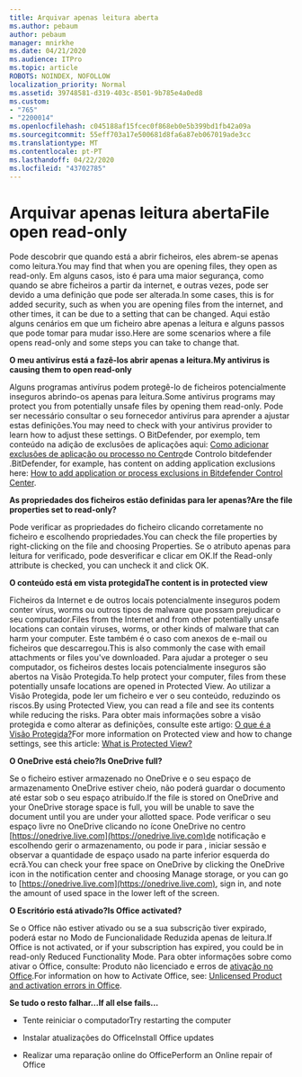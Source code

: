 ```yaml
---
title: Arquivar apenas leitura aberta
ms.author: pebaum
author: pebaum
manager: mnirkhe
ms.date: 04/21/2020
ms.audience: ITPro
ms.topic: article
ROBOTS: NOINDEX, NOFOLLOW
localization_priority: Normal
ms.assetid: 39748581-d319-403c-8501-9b785e4a0ed8
ms.custom:
- "765"
- "2200014"
ms.openlocfilehash: c045188af15fcec0f868eb0e5b399bd1fb42a09a
ms.sourcegitcommit: 55eff703a17e500681d8fa6a87eb067019ade3cc
ms.translationtype: MT
ms.contentlocale: pt-PT
ms.lasthandoff: 04/22/2020
ms.locfileid: "43702785"
---
```

# <a name="file-open-read-only"></a><span data-ttu-id="de5b7-102">Arquivar apenas leitura aberta</span><span class="sxs-lookup"><span data-stu-id="de5b7-102">File open read-only</span></span>

<span data-ttu-id="de5b7-103">Pode descobrir que quando está a abrir ficheiros, eles abrem-se apenas como leitura.</span><span class="sxs-lookup"><span data-stu-id="de5b7-103">You may find that when you are opening files, they open as read-only.</span></span> <span data-ttu-id="de5b7-104">Em alguns casos, isto é para uma maior segurança, como quando se abre ficheiros a partir da internet, e outras vezes, pode ser devido a uma definição que pode ser alterada.</span><span class="sxs-lookup"><span data-stu-id="de5b7-104">In some cases, this is for added security, such as when you are opening files from the internet, and other times, it can be due to a setting that can be changed.</span></span> <span data-ttu-id="de5b7-105">Aqui estão alguns cenários em que um ficheiro abre apenas a leitura e alguns passos que pode tomar para mudar isso.</span><span class="sxs-lookup"><span data-stu-id="de5b7-105">Here are some scenarios where a file opens read-only and some steps you can take to change that.</span></span>
  
 <span data-ttu-id="de5b7-106">**O meu antivírus está a fazê-los abrir apenas a leitura.**</span><span class="sxs-lookup"><span data-stu-id="de5b7-106">**My antivirus is causing them to open read-only**</span></span>
  
<span data-ttu-id="de5b7-107">Alguns programas antivírus podem protegê-lo de ficheiros potencialmente inseguros abrindo-os apenas para leitura.</span><span class="sxs-lookup"><span data-stu-id="de5b7-107">Some antivirus programs may protect you from potentially unsafe files by opening them read-only.</span></span> <span data-ttu-id="de5b7-108">Pode ser necessário consultar o seu fornecedor antivírus para aprender a ajustar estas definições.</span><span class="sxs-lookup"><span data-stu-id="de5b7-108">You may need to check with your antivirus provider to learn how to adjust these settings.</span></span> <span data-ttu-id="de5b7-109">O BitDefender, por exemplo, tem conteúdo na adição de exclusões de aplicações aqui: [Como adicionar exclusões de aplicação ou processo no Centro](https://aka.ms/AA6098i)de Controlo bitdefender .</span><span class="sxs-lookup"><span data-stu-id="de5b7-109">BitDefender, for example, has content on adding application exclusions here: [How to add application or process exclusions in Bitdefender Control Center](https://aka.ms/AA6098i).</span></span>
  
 <span data-ttu-id="de5b7-110">**As propriedades dos ficheiros estão definidas para ler apenas?**</span><span class="sxs-lookup"><span data-stu-id="de5b7-110">**Are the file properties set to read-only?**</span></span>
  
<span data-ttu-id="de5b7-111">Pode verificar as propriedades do ficheiro clicando corretamente no ficheiro e escolhendo propriedades.</span><span class="sxs-lookup"><span data-stu-id="de5b7-111">You can check the file properties by right-clicking on the file and choosing Properties.</span></span> <span data-ttu-id="de5b7-112">Se o atributo apenas para leitura for verificado, pode desverificar e clicar em OK.</span><span class="sxs-lookup"><span data-stu-id="de5b7-112">If the Read-only attribute is checked, you can uncheck it and click OK.</span></span>
  
 <span data-ttu-id="de5b7-113">**O conteúdo está em vista protegida**</span><span class="sxs-lookup"><span data-stu-id="de5b7-113">**The content is in protected view**</span></span>
  
<span data-ttu-id="de5b7-114">Ficheiros da Internet e de outros locais potencialmente inseguros podem conter vírus, worms ou outros tipos de malware que possam prejudicar o seu computador.</span><span class="sxs-lookup"><span data-stu-id="de5b7-114">Files from the Internet and from other potentially unsafe locations can contain viruses, worms, or other kinds of malware that can harm your computer.</span></span> <span data-ttu-id="de5b7-115">Este também é o caso com anexos de e-mail ou ficheiros que descarregou.</span><span class="sxs-lookup"><span data-stu-id="de5b7-115">This is also commonly the case with email attachments or files you've downloaded.</span></span> <span data-ttu-id="de5b7-116">Para ajudar a proteger o seu computador, os ficheiros destes locais potencialmente inseguros são abertos na Visão Protegida.</span><span class="sxs-lookup"><span data-stu-id="de5b7-116">To help protect your computer, files from these potentially unsafe locations are opened in Protected View.</span></span> <span data-ttu-id="de5b7-117">Ao utilizar a Visão Protegida, pode ler um ficheiro e ver o seu conteúdo, reduzindo os riscos.</span><span class="sxs-lookup"><span data-stu-id="de5b7-117">By using Protected View, you can read a file and see its contents while reducing the risks.</span></span> <span data-ttu-id="de5b7-118">Para obter mais informações sobre a visão protegida e como alterar as definições, consulte este artigo: [O que é a Visão Protegida?](https://support.office.com/article/d6f09ac7-e6b9-4495-8e43-2bbcdbcb6653)</span><span class="sxs-lookup"><span data-stu-id="de5b7-118">For more information on Protected view and how to change settings, see this article: [What is Protected View?](https://support.office.com/article/d6f09ac7-e6b9-4495-8e43-2bbcdbcb6653)</span></span>
  
 <span data-ttu-id="de5b7-119">**O OneDrive está cheio?**</span><span class="sxs-lookup"><span data-stu-id="de5b7-119">**Is OneDrive full?**</span></span>
  
<span data-ttu-id="de5b7-120">Se o ficheiro estiver armazenado no OneDrive e o seu espaço de armazenamento OneDrive estiver cheio, não poderá guardar o documento até estar sob o seu espaço atribuído.</span><span class="sxs-lookup"><span data-stu-id="de5b7-120">If the file is stored on OneDrive and your OneDrive storage space is full, you will be unable to save the document until you are under your allotted space.</span></span> <span data-ttu-id="de5b7-121">Pode verificar o seu espaço livre no OneDrive clicando no ícone OneDrive no centro [https://onedrive.live.com](https://onedrive.live.com)de notificação e escolhendo gerir o armazenamento, ou pode ir para , iniciar sessão e observar a quantidade de espaço usado na parte inferior esquerda do ecrã.</span><span class="sxs-lookup"><span data-stu-id="de5b7-121">You can check your free space on OneDrive by clicking the OneDrive icon in the notification center and choosing Manage storage, or you can go to [https://onedrive.live.com](https://onedrive.live.com), sign in, and note the amount of used space in the lower left of the screen.</span></span>
  
 <span data-ttu-id="de5b7-122">**O Escritório está ativado?**</span><span class="sxs-lookup"><span data-stu-id="de5b7-122">**Is Office activated?**</span></span>
  
<span data-ttu-id="de5b7-123">Se o Office não estiver ativado ou se a sua subscrição tiver expirado, poderá estar no Modo de Funcionalidade Reduzida apenas de leitura.</span><span class="sxs-lookup"><span data-stu-id="de5b7-123">If Office is not activated, or if your subscription has expired, you could be in read-only Reduced Functionality Mode.</span></span> <span data-ttu-id="de5b7-124">Para obter informações sobre como ativar o Office, consulte: Produto não licenciado e erros de [ativação no Office](https://support.office.com/article/0d23d3c0-c19c-4b2f-9845-5344fedc4380).</span><span class="sxs-lookup"><span data-stu-id="de5b7-124">For information on how to Activate Office, see: [Unlicensed Product and activation errors in Office](https://support.office.com/article/0d23d3c0-c19c-4b2f-9845-5344fedc4380).</span></span>
  
 <span data-ttu-id="de5b7-125">**Se tudo o resto falhar...**</span><span class="sxs-lookup"><span data-stu-id="de5b7-125">**If all else fails...**</span></span>
  
- <span data-ttu-id="de5b7-126">Tente reiniciar o computador</span><span class="sxs-lookup"><span data-stu-id="de5b7-126">Try restarting the computer</span></span>
    
- <span data-ttu-id="de5b7-127">Instalar atualizações do Office</span><span class="sxs-lookup"><span data-stu-id="de5b7-127">Install Office updates</span></span>
    
- <span data-ttu-id="de5b7-128">Realizar uma reparação online do Office</span><span class="sxs-lookup"><span data-stu-id="de5b7-128">Perform an Online repair of Office</span></span>
    

